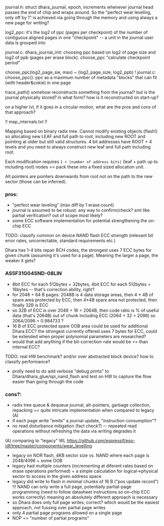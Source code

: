 journal.h: struct dhara_journal, epoch, increments whenever journal head passes the end of chip
and wraps around. So the "perfect wear leveling, only off by 1" is achieved via going through
the memory and using always a new page for writing? 

log2_ppc: it's the log2 of ppc (pages per checkpoint) of the number of contiguous aligned pages in one "checkpoint" -- a unit in the journal user data is grouped into

journal.c: dhara_journal_init: choosing ppc based on log2 of page size and log2 of ppb (pages per  erase block). choose_ppc "calculate checkpoint period"

choose_ppc(log2_page_sie, max) ~ (log2_page_size, log2_ppb)
! journal.c: choose_ppc(): ppc as a maximum number of metadata "blocks" that can fit (with header&cokie) in one page

trace_path() somehow reconstructs something from the journal? but is the journal
physically stored? in what form? how is it reconstructed on start-up?

on a higher lvl, if it goes in a circular motion, what are the pros and cons of that approach?

!! map_internals.txt !!

Mapping based on binary radix tree. Cannot modify existing objects (flash!) so allocating new LEAF and full path to root, including new ROOT and pointing at older but still valid structures. 4 bit addresses have ROOT + 4 levels and you need to always construct new leaf and full path including root.

Each modification requires `1 + |number of address bits|` (leaf + path up to including root) nodes == pack these into a fixed sized allocation unit.

Alt pointers are pointers downwards from root not on the path to the new sector (those can be inferred).


### pros:
- "perfect wear leveling" (max diff by 1 erase count)
- journal is assumed to be robust. any way to confirm/check? smt like partial verification? out of scope most likely?
- some ECC software implementation for potential strengthening the on-chip ECC

TODO: classify common on device NAND flash ECC strength (relevant bit error rates, uncorrectable, standard requirements etc.)

Dhara has 1-4 bits repair BCH codes, the strongest uses 7 ECC bytes for given chunk (assuming it's used for a page). Meaning the larger a page, the weaker it gets?

### AS5F31G04SND-08LIN
- 8bit ECC for each 512bytes + 32bytes, 4bit ECC for each 512bytes + 16bytes -- that's correction ability, right?
- for 2048 + 64 B pages: 2048B is 4 data storage areas, then 4 * 4B of spare area protected by ECC, then 4*4B spare area not protected, then finally 32B is ECC
- so 32B of ECC is over 2048 + 16 = 2064B, then code ratio is % of useful data (that's 2064B) out of chunk including ECC (2064 + 32 = 2096) so 2064/2096 = 0.984733 ?
- 16 B of ECC protected spare OOB area could be used for additional Dhara ECC? the strongest currently offered uses 7 bytes for ECC, could be extended when proper polynomial parameters are researched?
- would that add anything if the bit-correction-rate would be <= than internal ECC?


TODO: real HW benchmark? and/or over abstracted block device? how to classify performance?
 - prolly need to do add verbose "debug prints" to Dhara/dhara_glue/spi_nand_flash and test on HW to capture the flow easier than going through the code

### cons?:
- radix tree queue & dequeue journal, alt-pointers, garbage collection, repacking == quite intricate implementation when compared to legacy (A)
- if each page write "emits" a journal update, "instruction consumption"?
- no read disturbance mitigation (fact check?) -- repeated read operations without refreshing the data via writing degrades it

(A) comparing to "legacy" WL https://github.com/espressif/esp-idf/tree/master/components/wear_levelling
- legacy on NOR flash, 4KB sector size vs. NAND where each page is 2048/4096 + some OOB
- legacy had multiple counters (incrementing at diferent rates based on erase operations performed) + a simple calculation for logical->physical sector to access in the given address space
- legacy did write to flash in minimal chunks of 16 B ("pos update record") !!! NAND can only write a full page, potentially partial-page programming (need to follow datasheet instructions so on-chip ECC works correctly) meaning an absolutely different approach is necessary
- so Dhara does only full page writes, correct? which would be the easiest approach, not fussing over partial page writes
- only 4 partial page programs allowed on a single page
- NOP == "number of partial programs"